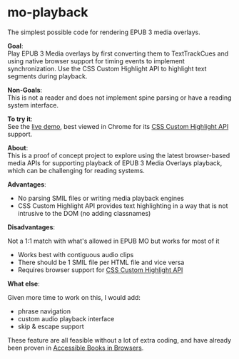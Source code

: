 # mo-playback

The simplest possible code for rendering EPUB 3 media overlays. 

**Goal**:  
Play EPUB 3 Media overlays by first converting them to TextTrackCues and using native browser support for timing events to implement synchronization. Use the CSS Custom Highlight API to highlight text segments during playback. 

**Non-Goals**:  
This is not a reader and does not implement spine parsing or have a reading system interface.

**To try it**:  
See the [live demo](https://marisademeglio.github.io/mo-player), best viewed in Chrome for its [CSS Custom Highlight API](https://caniuse.com/mdn-api_highlight_has) support.  

**About**:  
This is a proof of concept project to explore using the latest browser-based media APIs for supporting playback of EPUB 3 Media Overlays playback, which can be challenging for reading systems.

**Advantages**:  
* No parsing SMIL files or writing media playback engines
* CSS Custom Highlight API provides text highlighting in a way that is not intrusive to the DOM (no adding classnames)

**Disadvantages**:  

Not a 1:1 match with what's allowed in EPUB MO but works for most of it  
* Works best with contiguous audio clips
* There should be 1 SMIL file per HTML file and vice versa
* Requires browser support for [CSS Custom Highlight API](https://caniuse.com/mdn-api_highlight_has)

**What else**:

Given more time to work on this, I would add:

* phrase navigation
* custom audio playback interface
* skip & escape support

These feature are all feasible without a lot of extra coding, and have already been proven in [Accessible Books in Browsers](https://daisy.github.io/accessible-books-in-browsers/demos/moby-dick/chapter_001.html).
